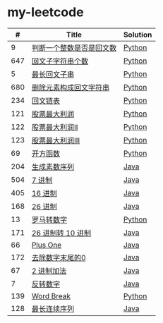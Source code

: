 # my-leetcode


| # | Title | Solution |
|---| ----- | -------- |
|9|[判断一个整数是否是回文数](https://leetcode.com/problems/palindrome-number/description/) | [Python](./src/python/9.py)
|647|[回文子字符串个数](https://leetcode.com/problems/palindromic-substrings/solution/) | [Python](./src/python/647.py)
|5|[最长回文子串](https://leetcode.com/problems/longest-palindromic-substring/solution/) | [Python](./src/python/5.py)
|680|[删除元素构成回文字符串](https://leetcode.com/problems/valid-palindrome-ii/solution/) | [Python](./src/python/680.py)
|234|[回文链表](https://leetcode.com/problems/palindrome-linked-list/description/) | [Python](./src/python/234.py)
|121|[股票最大利润](https://leetcode.com/problems/best-time-to-buy-and-sell-stock/) | [Python](./src/python/121.py)
|122|[股票最大利润II](https://leetcode.com/problems/best-time-to-buy-and-sell-stock-ii/) | [Python](./src/python/122.py)
|123|[股票最大利润III](https://leetcode.com/problems/best-time-to-buy-and-sell-stock-iii) | [Python](./src/python/123.py)
|69|[开方函数](https://leetcode.com/problems/sqrtx/description/) | [Python](./src/python/69.py)
|204|[生成素数序列](https://leetcode.com/problems/count-primes/description/) | [Java](./src/java/204.java)
|504|[7 进制](https://leetcode.com/problems/base-7/submissions/) | [Java](./src/java/504.java)
|405|[16 进制](https://leetcode.com/problems/convert-a-number-to-hexadecimal/description/) | [Java](./src/java/405.java)
|168|[26 进制](https://leetcode.com/problems/excel-sheet-column-title/description/) | [Java](./src/java/168.java)
|13|[罗马转数字](https://leetcode.com/problems/roman-to-integer/) | [Python](./src/python/13.py)
|171|[26 进制转 10 进制](https://leetcode.com/problems/excel-sheet-column-number/) | [Java](./src/java/171.java)
|66|[Plus One](https://leetcode.com/problems/plus-one/) | [Java](./src/java/66.java)
|172|[去除数字末尾的0](https://leetcode.com/problems/factorial-trailing-zeroes/) | [Java](./src/java/172.java)
|67|[2 进制加法](https://leetcode.com/problems/add-binary/) | [Java](./src/java/67.java)
|7|[反转数字](https://leetcode.com/problems/reverse-integer/) | [Java](./src/java/7.java)
|139|[Word Break](https://leetcode.com/problems/word-break/description/) | [Python](./src/python/139.py)
|128|[最长连续序列](https://leetcode.com/problems/longest-consecutive-sequence/submissions/) | [Java](./src/java/128.java)